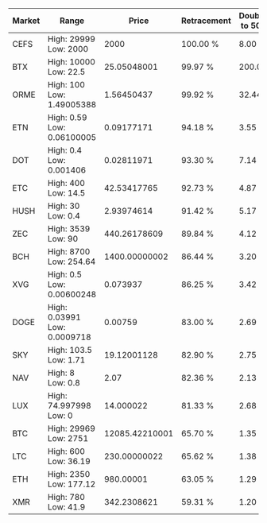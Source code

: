 | Market | Range | Price| Retracement | Doubles to 50% |
| --- | --- | --- | --- | --- |
| CEFS | High: 29999<br />Low: 2000 | 2000 | 100.00 % | 8.00 |
| BTX | High: 10000<br />Low: 22.5 | 25.05048001 | 99.97 % | 200.05 |
| ORME | High: 100<br />Low: 1.49005388 | 1.56450437 | 99.92 % | 32.44 |
| ETN | High: 0.59<br />Low: 0.06100005 | 0.09177171 | 94.18 % | 3.55 |
| DOT | High: 0.4<br />Low: 0.001406 | 0.02811971 | 93.30 % | 7.14 |
| ETC | High: 400<br />Low: 14.5 | 42.53417765 | 92.73 % | 4.87 |
| HUSH | High: 30<br />Low: 0.4 | 2.93974614 | 91.42 % | 5.17 |
| ZEC | High: 3539<br />Low: 90 | 440.26178609 | 89.84 % | 4.12 |
| BCH | High: 8700<br />Low: 254.64 | 1400.00000002 | 86.44 % | 3.20 |
| XVG | High: 0.5<br />Low: 0.00600248 | 0.073937 | 86.25 % | 3.42 |
| DOGE | High: 0.03991<br />Low: 0.0009718 | 0.00759 | 83.00 % | 2.69 |
| SKY | High: 103.5<br />Low: 1.71 | 19.12001128 | 82.90 % | 2.75 |
| NAV | High: 8<br />Low: 0.8 | 2.07 | 82.36 % | 2.13 |
| LUX | High: 74.997998<br />Low: 0 | 14.000022 | 81.33 % | 2.68 |
| BTC | High: 29969<br />Low: 2751 | 12085.42210001 | 65.70 % | 1.35 |
| LTC | High: 600<br />Low: 36.19 | 230.00000022 | 65.62 % | 1.38 |
| ETH | High: 2350<br />Low: 177.12 | 980.00001 | 63.05 % | 1.29 |
| XMR | High: 780<br />Low: 41.9 | 342.2308621 | 59.31 % | 1.20 |

